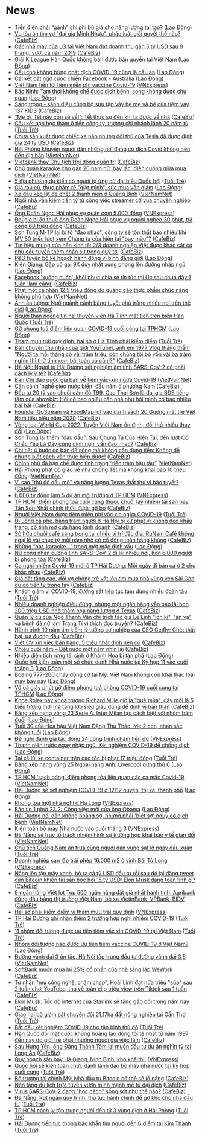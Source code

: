 # News

- [Tiền điện phải “gánh” chi phí bù giá cho năng lượng tái tạo?](https://laodong.vn/kinh-te/tien-dien-phai-ganh-chi-phi-bu-gia-cho-nang-luong-tai-tao-882860.ldo) ([Lao Động](https://laodong.vn))
- [Vụ tòa án tìm vợ "đại gia Minh Nhựa", pháp luật giải quyết thế nào?](https://cafebiz.vn/vu-toa-an-tim-vo-dai-gia-minh-nhua-phap-luat-giai-quyet-the-nao-20210223154211138.chn) ([CafeBiz](https://cafebiz.vn))
- [Các nhà máy của LG tại Việt Nam đạt doanh thu gần 5 tỷ USD sau 9 tháng, vượt cả năm 2019](https://cafebiz.vn/cac-nha-may-cua-lg-tai-viet-nam-dat-doanh-thu-gan-5-ty-usd-sau-9-thang-vuot-ca-nam-2019-20210223154156653.chn) ([CafeBiz](https://cafebiz.vn))
- [Giải K.League Hàn Quốc không bán được bản quyền tại Việt Nam](https://laodong.vn/bong-da/giai-kleague-han-quoc-khong-ban-duoc-ban-quyen-tai-viet-nam-882879.ldo) ([Lao Động](https://laodong.vn))
- [Cầu cho không bùng phát dịch COVID-19 cũng là cầu an](https://laodong.vn/su-kien-binh-luan/cau-cho-khong-bung-phat-dich-covid-19-cung-la-cau-an-882861.ldo) ([Lao Động](https://laodong.vn))
- [Cái kết bất ngờ cuộc chiến Facebook - Australia](https://laodong.vn/the-gioi/cai-ket-bat-ngo-cuoc-chien-facebook-australia-882882.ldo) ([Lao Động](https://laodong.vn))
- [Việt Nam tiến tới tiêm miễn phí vaccine Covid-19](https://vnexpress.net/viet-nam-tien-toi-tiem-mien-phi-vaccine-covid-19-4239114.html) ([VNExpress](https://vnexpress.net))
- [Bắc Ninh: Tạm thời khống chế được dịch bệnh, song không được chủ quan](https://laodong.vn/y-te/bac-ninh-tam-thoi-khong-che-duoc-dich-benh-song-khong-duoc-chu-quan-882868.ldo) ([Lao Động](https://laodong.vn))
- [Sang trọng - sành điệu cùng bộ sưu tập váy hè mẹ và bé của tiệm váy 137 KIDS](https://cafebiz.vn/sang-trong-sanh-dieu-cung-bo-suu-tap-vay-he-me-va-be-cua-tiem-vay-137-kids-20210223121135466.chn) ([CafeBiz](https://cafebiz.vn))
- [“Mẹ ơi, Tết này con sẽ về!”: Tết thực sự đến khi ta được về nhà](https://cafebiz.vn/me-oi-tet-nay-con-se-ve-tet-thuc-su-den-khi-ta-duoc-ve-nha-20210223104859529.chn) ([CafeBiz](https://cafebiz.vn))
- [Cấu kết bạn học tham ô tiền công ty, trưởng chi nhánh lãnh 20 năm tù](https://tuoitre.vn/cau-ket-ban-hoc-tham-o-tien-cong-ty-truong-chi-nhanh-lanh-20-nam-tu-20210223145130782.htm) ([Tuổi Trẻ](https://tuoitre.vn))
- [Chưa sản xuất được chiếc xe nào nhưng đối thủ của Tesla đã được định giá 24 tỷ USD](https://cafebiz.vn/chua-san-xuat-duoc-chiec-xe-nao-nhung-doi-thu-cua-tesla-da-duoc-dinh-gia-24-ty-usd-20210223143251246.chn) ([CafeBiz](https://cafebiz.vn))
- [Hải Phòng khuyên người dân những nơi đang có dịch Covid không nên đến địa bàn](http://vietnamnet.vn/vn/thoi-su/hai-phong-khuyen-nguoi-dan-nhung-noi-dang-co-dich-covid-khong-nen-den-dia-ban-714900.html) ([VietNamNet](https://vietnamnet.vn))
- [Vietbank thay Chủ tịch Hội đồng quản trị](https://cafebiz.vn/vietbank-thay-chu-tich-hoi-dong-quan-tri-20210223151114716.chn) ([CafeBiz](https://cafebiz.vn))
- [Chủ quán karaoke cho gần 20 nam nữ 'bay lắc' điên cuồng giữa mùa dịch](http://vietnamnet.vn/vn/thoi-su/chu-quan-karaoke-cho-gan-20-nam-nu-bay-lac-dien-cuong-giua-mua-dich-714903.html) ([VietNamNet](https://vietnamnet.vn))
- [5 địa phương dự kiến có người tự ứng cử đại biểu Quốc hội](https://tuoitre.vn/5-dia-phuong-du-kien-co-nguoi-tu-ung-cu-dai-bieu-quoc-hoi-20210223143536057.htm) ([Tuổi Trẻ](https://tuoitre.vn))
- [Giá rau củ, thực phẩm rẻ &quot;giật mình&quot;, sức mua vẫn giảm](https://laodong.vn/kinh-te/gia-rau-cu-thuc-pham-re-giat-minh-suc-mua-van-giam-882830.ldo) ([Lao Động](https://laodong.vn))
- [Xe đầu kéo lật đè chết 2 thanh niên ở Quảng Bình](http://vietnamnet.vn/vn/thoi-su/an-toan-giao-thong/xe-dau-keo-lat-de-chet-2-thanh-nien-o-quang-binh-714899.html) ([VietNamNet](https://vietnamnet.vn))
- [Ngồi nhà vẫn kiếm tiền tỷ từ công việc streamer cờ vua chuyên nghiệp](https://cafebiz.vn/ngoi-nha-van-kiem-tien-ty-tu-cong-viec-streamer-co-vua-chuyen-nghiep-2021022314430968.chn) ([CafeBiz](https://cafebiz.vn))
- [Ông Đoàn Ngọc Hải phục vụ quán cơm 5.000 đồng](https://vnexpress.net/ong-doan-ngoc-hai-phuc-vu-quan-com-5-000-dong-4238999.html) ([VNExpress](https://vnexpress.net))
- [Đại gia bí ẩn thuê ông Đoàn Ngọc Hải phục vụ người nghèo 30 phút, trả công 60 triệu đồng](https://cafebiz.vn/dai-gia-bi-an-thue-ong-doan-ngoc-hai-phuc-vu-nguoi-ngheo-30-phut-tra-cong-60-trieu-dong-20210223144645737.chn) ([CafeBiz](https://cafebiz.vn))
- [Sơn Tùng M-TP lại bị tố "đạo nhạc", công ty sẽ tổn thất bao nhiêu khi MV 50 triệu lượt xem Chúng ta của hiện tại "bay màu"?](https://cafebiz.vn/son-tung-m-tp-lai-bi-to-dao-nhac-cong-ty-se-ton-that-bao-nhieu-khi-mv-50-trieu-luot-xem-chung-ta-cua-hien-tai-bay-mau-20210223144612871.chn) ([CafeBiz](https://cafebiz.vn))
- [Tín hiệu mừng của nền kinh tế: 2/3 doanh nghiệp Việt được khảo sát có nhu cầu tuyển thêm nhân sự trong quý tới](https://cafebiz.vn/tin-hieu-mung-cua-nen-kinh-te-2-3-doanh-nghiep-viet-duoc-khao-sat-co-nhu-cau-tuyen-them-nhan-su-trong-quy-toi-20210223141707963.chn) ([CafeBiz](https://cafebiz.vn))
- [P&amp;G tuyên bố kế hoạch hành động vì bình đẳng giới](https://laodong.vn/thong-tin-doanh-nghiep/pg-tuyen-bo-ke-hoach-hanh-dong-vi-binh-dang-gioi-882797.ldo) ([Lao Động](https://laodong.vn))
- [Kiên Giang: Gặp cô gái 9X duy nhất xung phong lên đường nhập ngũ](https://laodong.vn/video/kien-giang-gap-co-gai-9x-duy-nhat-xung-phong-len-duong-nhap-ngu-882849.ldo) ([Lao Động](https://laodong.vn))
- [Facebook 'xuống nước', khôi phục chia sẻ tin tức tại Úc sau chưa đầy 1 tuần ‘làm căng’](https://cafebiz.vn/facebook-xuong-nuoc-khoi-phuc-chia-se-tin-tuc-tai-uc-sau-chua-day-1-tuan-lam-cang-20210223143034055.chn) ([CafeBiz](https://cafebiz.vn))
- [Phạt một cá nhân 12,5 triệu đồng do quảng cáo thực phẩm chức năng không phù hợp](http://vietnamnet.vn/vn/thoi-su/phat-mot-ca-nhan-12-5-trieu-dong-do-quang-cao-thuc-pham-chuc-nang-khong-phu-hop-714893.html) ([VietNamNet](https://vietnamnet.vn))
- [Ảnh ấn tượng: Ngỡ ngành cảnh băng tuyết phủ trắng nhiều nơi trên thế giới](https://laodong.vn/photo/anh-an-tuong-ngo-nganh-canh-bang-tuyet-phu-trang-nhieu-noi-tren-the-gioi-882753.ldo) ([Lao Động](https://laodong.vn))
- [Người thân ngóng tin hai thuyền viên Hà Tĩnh mất tích trên biển Hàn Quốc](https://tuoitre.vn/nguoi-than-ngong-tin-hai-thuyen-vien-ha-tinh-mat-tich-tren-bien-han-quoc-20210223131823422.htm) ([Tuổi Trẻ](https://tuoitre.vn))
- [Gỡ phong toả điểm liên quan COVID-19 cuối cùng tại TPHCM](https://laodong.vn/photo/go-phong-toa-diem-lien-quan-covid-19-cuoi-cung-tai-tphcm-882827.ldo) ([Lao Động](https://laodong.vn))
- [Tham mưu trái quy định, hai sở ở Hà Tĩnh phải kiểm điểm](https://tuoitre.vn/tham-muu-trai-quy-dinh-hai-so-o-ha-tinh-phai-kiem-diem-20210223133108822.htm) ([Tuổi Trẻ](https://tuoitre.vn))
- [Bàn chuyện thu nhập của giới YouTuber, anh em 1977 Vlog thẳng thắn: "Người ta mỗi tháng có vài trăm triệu, còn chúng tôi bỏ vốn vài ba trăm nghìn thì thử tính xem bài toán có cân!?"](https://cafebiz.vn/ban-chuyen-thu-nhap-cua-gioi-youtuber-anh-em-1977-vlog-thang-than-nguoi-ta-moi-thang-co-vai-tram-trieu-con-chung-toi-bo-von-vai-ba-tram-nghin-thi-thu-tinh-xem-bai-toan-co-can-2021022314303841.chn) ([CafeBiz](https://cafebiz.vn))
- [Hà Nội: Người từ Hải Dương xét nghiệm âm tính SARS-CoV-2 có phải cách ly y tế?](https://cafebiz.vn/ha-noi-nguoi-tu-hai-duong-xet-nghiem-am-tinh-sars-cov-2-co-phai-cach-ly-y-te-20210223140256262.chn) ([CafeBiz](https://cafebiz.vn))
- [Ban Chỉ đạo quốc gia bàn về tiêm vắc-xin ngừa Covid-19](http://vietnamnet.vn/vn/thoi-su/chinh-tri/ban-chi-dao-quoc-gia-ban-ve-tiem-vac-xin-ngua-covid-19-714890.html) ([VietNamNet](https://vietnamnet.vn))
- [Cận cảnh 'nghề gieo nước biển' đầu năm ở phương Nam](https://cafebiz.vn/can-canh-nghe-gieo-nuoc-bien-dau-nam-o-phuong-nam-202102231423437.chn) ([CafeBiz](https://cafebiz.vn))
- [Đầu tư 20 tỷ vào chuỗi cầm đồ T99, Cao Thái Sơn là đại gia BĐS tiếng tăm của showbiz: Hỏi có bao nhiêu căn nhà như hỏi mình có bao nhiêu bài hát](https://cafebiz.vn/dau-tu-20-ty-vao-chuoi-cam-do-t99-cao-thai-son-la-dai-gia-bds-tieng-tam-cua-showbiz-hoi-co-bao-nhieu-can-nha-nhu-hoi-minh-co-bao-nhieu-bai-hat-20210223140147868.chn) ([CafeBiz](https://cafebiz.vn))
- [Founder GoStream và FoodMap lọt vào danh sách 20 Gương mặt trẻ Việt Nam tiêu biểu năm 2020](https://cafebiz.vn/founder-gostream-va-foodmap-lot-vao-danh-sach-20-guong-mat-tre-viet-nam-tieu-bieu-nam-2020-20210223123817923.chn) ([CafeBiz](https://cafebiz.vn))
- [Vòng loại World Cup 2022: Tuyển Việt Nam ổn định, đối thủ nhiều thay đổi](https://laodong.vn/bong-da/vong-loai-world-cup-2022-tuyen-viet-nam-on-dinh-doi-thu-nhieu-thay-doi-882836.ldo) ([Lao Động](https://laodong.vn))
- [Sơn Tùng lại thêm "đau đầu": Sau Chúng Ta Của Hiện Tại, đến lượt Có Chắc Yêu Là Đây cũng dính nghi vấn đạo nhạc?](https://cafebiz.vn/son-tung-lai-them-dau-dau-sau-chung-ta-cua-hien-tai-den-luot-co-chac-yeu-la-day-cung-dinh-nghi-van-dao-nhac-20210223141242895.chn) ([CafeBiz](https://cafebiz.vn))
- [Chi tiết 4 bước cơ bản để sống mà không cần dùng tiền: Không dễ nhưng biết cách vẫn thực hiện được!](https://cafebiz.vn/chi-tiet-4-buoc-co-ban-de-song-ma-khong-can-dung-tien-khong-de-nhung-biet-cach-van-thuc-hien-duoc-20210222190343395.chn) ([CafeBiz](https://cafebiz.vn))
- [Chính phủ đã hạn chế được tình trạng “tiền trảm hậu tấu”](http://vietnamnet.vn/vn/thoi-su/quoc-hoi/chinh-phu-da-han-che-duoc-tinh-trang-tien-tram-hau-tau-714878.html) ([VietNamNet](https://vietnamnet.vn))
- [Hải Phòng phạt cô giáo về nhà chồng Tết mà không khai báo 10 triệu đồng](http://vietnamnet.vn/vn/thoi-su/hai-phong-phat-co-giao-ve-nha-chong-tet-ma-khong-khai-bao-10-trieu-dong-714882.html) ([VietNamNet](https://vietnamnet.vn))
- [Vì sao "thủ đô dầu mỏ" và năng lượng Texas thất thủ vì bão tuyết?](https://cafebiz.vn/vi-sao-thu-do-dau-mo-va-nang-luong-texas-that-thu-vi-bao-tuyet-20210223140056607.chn) ([CafeBiz](https://cafebiz.vn))
- [6.000 tỷ đồng làm 5 dự án môi trường ở TP HCM](https://vnexpress.net/6-000-ty-dong-lam-5-du-an-moi-truong-o-tp-hcm-4238996.html) ([VNExpress](https://vnexpress.net))
- [TP.HCM: Điểm phong toả cuối cùng thuộc chuỗi lây nhiễm tại sân bay Tân Sơn Nhất chính thức được gỡ bỏ](https://cafebiz.vn/tphcm-diem-phong-toa-cuoi-cung-thuoc-chuoi-lay-nhiem-tai-san-bay-tan-son-nhat-chinh-thuc-duoc-go-bo-20210223135715255.chn) ([CafeBiz](https://cafebiz.vn))
- [Người Việt Nam được tiêm miễn phí vắc xin ngừa COVID-19](https://tuoitre.vn/nguoi-viet-nam-duoc-tiem-mien-phi-vacxin-ngua-covid-19-20210223132309121.htm) ([Tuổi Trẻ](https://tuoitre.vn))
- [Đi uống cà phê, hàng trăm người ở Hà Nội bị xử phạt vì không đeo khẩu trang, cố tình mở cửa hàng kinh doanh](https://cafebiz.vn/di-uong-ca-phe-hang-tram-nguoi-o-ha-noi-bi-xu-phat-vi-khong-deo-khau-trang-co-tinh-mo-cua-hang-kinh-doanh-20210223135441188.chn) ([CafeBiz](https://cafebiz.vn))
- [Sở hữu chuỗi café sang trọng tại nhiều vị trí đắc địa, RuNam Café không ngại lỗ vài chục tỷ mỗi năm nhờ có cổ đông toàn hàng khủng](https://cafebiz.vn/so-huu-chuoi-cafe-sang-trong-tai-nhieu-vi-tri-dac-dia-runam-cafe-khong-ngai-lo-vai-chuc-ty-moi-nam-nho-co-co-dong-toan-hang-khung-20210223135352235.chn) ([CafeBiz](https://cafebiz.vn))
- [Những “bar, karaoke...” trong một mặc định xấu](https://laodong.vn/su-kien-binh-luan/nhung-bar-karaoke-trong-mot-mac-dinh-xau-882765.ldo) ([Lao Động](https://laodong.vn))
- [Nữ công nhân dương tính SARS-CoV-2 đi lại nhiều nơi, hơn 6.000 người bị phong tỏa](https://cafebiz.vn/nu-cong-nhan-duong-tinh-sars-cov-2-di-lai-nhieu-noi-hon-6000-nguoi-bi-phong-toa-20210223134541247.chn) ([CafeBiz](https://cafebiz.vn))
- [Ca nghi nhiễm Covid-19 mới ở TP.Hải Dương: Mỗi ngày đi bán cá ở 2 chợ khác nhau](https://cafebiz.vn/ca-nghi-nhiem-covid-19-moi-o-tphai-duong-moi-ngay-di-ban-ca-o-2-cho-khac-nhau-2021022313423895.chn) ([CafeBiz](https://cafebiz.vn))
- [Giá đất tăng cao, đôi vợ chồng trẻ vật lộn tìm mua nhà vùng ven Sài Gòn dù có tiền tỷ trong tay](https://cafebiz.vn/gia-dat-tang-cao-doi-vo-chong-tre-vat-lon-tim-mua-nha-vung-ven-sai-gon-du-co-tien-ty-trong-tay-2021022313412304.chn) ([CafeBiz](https://cafebiz.vn))
- [Khách giảm vì COVID-19, đường sắt tiếp tục tạm dừng nhiều đoàn tàu](https://tuoitre.vn/khach-giam-vi-covid-19-duong-sat-tiep-tuc-tam-dung-nhieu-doan-tau-20210223124628328.htm) ([Tuổi Trẻ](https://tuoitre.vn))
- [Nhiều doanh nghiệp điêu đứng, nhưng một ngân hàng vẫn báo lãi hơn 200 triệu USD nhờ thảm họa năng lượng ở Texas](https://cafebiz.vn/nhieu-doanh-nghiep-dieu-dung-nhung-mot-ngan-hang-van-bao-lai-hon-200-trieu-usd-nho-tham-hoa-nang-luong-o-texas-20210223133432318.chn) ([CafeBiz](https://cafebiz.vn))
- [Quản lý cũ của Ngô Thanh Vân chỉ trích tác giả Lê Linh "ích kỉ", "ăn vạ" và bênh đả nữ làm Trạng Tí vì thích đọc truyện?](https://cafebiz.vn/quan-ly-cu-cua-ngo-thanh-van-chi-trich-tac-gia-le-linh-ich-ki-an-va-va-benh-da-nu-lam-trang-ti-vi-thich-doc-truyen-20210223120646354.chn) ([CafeBiz](https://cafebiz.vn))
- [Hành trình 10 năm tìm kiếm lý tưởng sự nghiệp của CEO Getfly: Ghét thất bại, ưa đương đầu](https://cafebiz.vn/hanh-trinh-10-nam-tim-kiem-ly-tuong-su-nghiep-cua-ceo-getfly-ghet-that-bai-ua-duong-dau-2021022311312591.chn) ([CafeBiz](https://cafebiz.vn))
- [Viết CV xin việc bán hàng: 5 điều nhất định nên có](https://cafebiz.vn/viet-cv-xin-viec-ban-hang-5-dieu-nhat-dinh-nen-co-20210223104834752.chn) ([CafeBiz](https://cafebiz.vn))
- [Chiều cuối năm – Đất nước một năm nhìn lại](https://cafebiz.vn/chieu-cuoi-nam-dat-nuoc-mot-nam-nhin-lai-20210223104758868.chn) ([CafeBiz](https://cafebiz.vn))
- [Nhiều diện tích rừng tái sinh ở Khánh Hòa bị tàn phá](https://laodong.vn/xa-hoi/nhieu-dien-tich-rung-tai-sinh-o-khanh-hoa-bi-tan-pha-882367.ldo) ([Lao Động](https://laodong.vn))
- [Quốc hội kiện toàn một số chức danh Nhà nước tại Kỳ họp 11 vào cuối tháng 3](https://laodong.vn/thoi-su/quoc-hoi-kien-toan-mot-so-chuc-danh-nha-nuoc-tai-ky-hop-11-vao-cuoi-thang-3-882812.ldo) ([Lao Động](https://laodong.vn))
- [Boeing 777-200 cháy động cơ tại Mỹ: Việt Nam không còn khai thác loại máy bay này](https://laodong.vn/kinh-te/boeing-777-200-chay-dong-co-tai-my-viet-nam-khong-con-khai-thac-loai-may-bay-nay-882834.ldo) ([Lao Động](https://laodong.vn))
- [Vỡ oà giây phút gỡ điểm phong toả phòng COVID-19 cuối cùng tại TPHCM](https://laodong.vn/y-te/vo-oa-giay-phut-go-diem-phong-toa-phong-covid-19-cuoi-cung-tai-tphcm-882813.ldo) ([Lao Động](https://laodong.vn))
- [Khoe Rolex hay khoa trương Richard Mille giờ là "quê mùa", đây mới là 5 biểu tượng mới mà tầng lớp siêu giàu dùng để định vị bản thân](https://cafebiz.vn/khoe-rolex-hay-khoa-truong-richard-mille-gio-la-que-mua-day-moi-la-5-bieu-tuong-moi-ma-tang-lop-sieu-giau-dung-de-dinh-vi-ban-than-20210223115414992.chn) ([CafeBiz](https://cafebiz.vn))
- [Bảng xếp hạng vòng 23 Serie A: Inter Milan tạo cách biệt với nhóm bám đuổi](https://laodong.vn/infographic/bang-xep-hang-vong-23-serie-a-inter-milan-tao-cach-biet-voi-nhom-bam-duoi-882542.ldo) ([Lao Động](https://laodong.vn))
- [Tuổi 30 của Hoa hậu Việt Nam Đặng Thu Thảo: Mẹ 2 con, nhan sắc không tuổi](https://laodong.vn/photo/tuoi-30-cua-hoa-hau-viet-nam-dang-thu-thao-me-2-con-nhan-sac-khong-tuoi-882786.ldo) ([Lao Động](https://laodong.vn))
- [Đề nghị đánh giá tác động 24 công trình chậm tiến độ](https://vnexpress.net/de-nghi-danh-gia-tac-dong-24-cong-trinh-cham-tien-do-4238902.html) ([VNExpress](https://vnexpress.net))
- [Thanh niên trước ngày nhập ngũ: Xét nghiệm COVID-19 để chống dịch](https://laodong.vn/video-thoi-su/thanh-nien-truoc-ngay-nhap-ngu-xet-nghiem-covid-19-de-chong-dich-882820.ldo) ([Lao Động](https://laodong.vn))
- [Tài xế lùi xe container trên cao tốc bị phạt 17 triệu đồng](https://tuoitre.vn/tai-xe-lui-xe-container-tren-cao-toc-bi-phat-17-trieu-dong-20210223121936891.htm) ([Tuổi Trẻ](https://tuoitre.vn))
- [Bảng xếp hạng vòng 25 Ngoại hạng Anh: Liverpool đứng thứ 6](https://laodong.vn/infographic/bang-xep-hang-vong-25-ngoai-hang-anh-liverpool-dung-thu-6-882539.ldo) ([Lao Động](https://laodong.vn))
- [TP.HCM ‘sạch bóng’ điểm phong tỏa liên quan các ca mắc Covid-19](http://vietnamnet.vn/vn/thoi-su/tp-hcm-sach-bong-diem-phong-toa-lien-quan-cac-ca-mac-covid-19-714870.html) ([VietNamNet](https://vietnamnet.vn))
- [Hải Dương sẽ xét nghiệm COVID-19 ở 12/12 huyện, thị xã, thành phố](https://laodong.vn/xa-hoi/hai-duong-se-xet-nghiem-covid-19-o-1212-huyen-thi-xa-thanh-pho-882822.ldo) ([Lao Động](https://laodong.vn))
- [Phong tỏa một nhà nghỉ ở Hạ Long](https://vnexpress.net/phong-toa-mot-nha-nghi-o-ha-long-4238922.html) ([VNExpress](https://vnexpress.net))
- [Bản tin 1 phút 23.2: Công việc mới của ông Obama](https://laodong.vn/video-thoi-su/ban-tin-1-phut-232-cong-viec-moi-cua-ong-obama-882792.ldo) ([Lao Động](https://laodong.vn))
- [Hải Dương nói dân không hoảng sợ, nhưng phải 'biết sợ' nguy cơ dịch bệnh](http://vietnamnet.vn/vn/thoi-su/hai-duong-noi-dan-khong-hoang-so-nhung-phai-biet-so-nguy-co-dich-benh-714867.html) ([VietNamNet](https://vietnamnet.vn))
- [Kiện toàn bộ máy Nhà nước vào cuối tháng 3](https://vnexpress.net/kien-toan-bo-may-nha-nuoc-vao-cuoi-thang-3-4238969.html) ([VNExpress](https://vnexpress.net))
- [Đà Nẵng sẽ truy tố trách nhiệm hình sự trường hợp khai báo y tế gian dối](http://vietnamnet.vn/vn/thoi-su/da-nang-se-truy-to-trach-nhiem-hinh-su-truong-hop-khai-bao-y-te-gian-doi-714858.html) ([VietNamNet](https://vietnamnet.vn))
- [Chủ tịch Quảng Nam ăn trưa cùng người dân vùng sạt lở ngày đầu xuân](https://tuoitre.vn/chu-tich-quang-nam-an-trua-cung-nguoi-dan-vung-sat-lo-ngay-dau-xuan-20210223122537205.htm) ([Tuổi Trẻ](https://tuoitre.vn))
- [Doanh nghiệp san lấp trái phép 16.000 m2 ở vịnh Bái Tử Long](https://vnexpress.net/doanh-nghiep-san-lap-trai-phep-16-000-m2-o-vinh-bai-tu-long-4238973.html) ([VNExpress](https://vnexpress.net))
- [Nâng lên tận mây xanh, bỏ ra cả tỷ USD đầu tư rồi sau đó lại đăng tweet dìm Bitcoin khiến tài sản bốc hơi 15 tỷ USD: Elon Musk đang toan tính gì?](https://cafebiz.vn/nang-len-tan-may-xanh-bo-ra-ca-ty-usd-dau-tu-roi-sau-do-lai-dang-tweet-dim-bitcoin-khien-tai-san-boc-hoi-15-ty-usd-elon-musk-dang-toan-tinh-gi-20210223120444075.chn) ([CafeBiz](https://cafebiz.vn))
- [9 ngân hàng Việt lọt Top 500 ngân hàng đắt giá nhất hành tinh, Agribank đứng đầu bảng thị trường Việt Nam, bỏ xa VietinBank, VPBank, BIDV](https://cafebiz.vn/9-ngan-hang-viet-lot-top-500-ngan-hang-dat-gia-nhat-hanh-tinh-agribank-dung-dau-bang-thi-truong-viet-nam-bo-xa-vietinbank-vpbank-bidv-20210223114522569.chn) ([CafeBiz](https://cafebiz.vn))
- [Hai sở phải kiểm điểm vì tham mưu trái quy định](https://vnexpress.net/hai-so-phai-kiem-diem-vi-tham-muu-trai-quy-dinh-4238930.html) ([VNExpress](https://vnexpress.net))
- [TP Hải Dương ghi nhận thêm 2 trường hợp nghi nhiễm COVID-19](https://tuoitre.vn/tp-hai-duong-ghi-nhan-them-2-truong-hop-nghi-nhiem-covid-19-20210223112134243.htm) ([Tuổi Trẻ](https://tuoitre.vn))
- [11 nhóm đối tượng được ưu tiên tiêm vắc xin COVID-19 tại Việt Nam](https://tuoitre.vn/11-nhom-doi-tuong-duoc-uu-tien-tiem-vac-xin-covid-19-tai-viet-nam-20210223111717216.htm) ([Tuổi Trẻ](https://tuoitre.vn))
- [Nhóm đối tượng nào được ưu tiên tiêm vaccine COVID-19 ở Việt Nam?](https://laodong.vn/infographic/nhom-doi-tuong-nao-duoc-uu-tien-tiem-vaccine-covid-19-o-viet-nam-882775.ldo) ([Lao Động](https://laodong.vn))
- [Đường vành đai 3 ùn tắc, Hà Nội tập trung đầu tư đường vành đai 3,5](http://vietnamnet.vn/vn/thoi-su/an-toan-giao-thong/duong-vanh-dai-3-un-tac-ha-noi-tap-trung-dau-tu-duong-vanh-dai-3-5-714825.html) ([VietNamNet](https://vietnamnet.vn))
- [SoftBank muốn mua lại 25% cổ phần của nhà sáng lập WeWork](https://cafebiz.vn/softbank-muon-mua-lai-25-co-phan-cua-nha-sang-lap-wework-2021022310261277.chn) ([CafeBiz](https://cafebiz.vn))
- [Tự nhận "mù công nghệ, chậm chạp", Hoài Linh đạt nửa triệu "súp" sau 2 tuần chơi YouTube, thu về toàn clip triệu view trên Tiktok sau 1 tuần](https://cafebiz.vn/tu-nhan-mu-cong-nghe-cham-chap-hoai-linh-dat-nua-trieu-sup-sau-2-tuan-choi-youtube-thu-ve-toan-clip-trieu-view-tren-tiktok-sau-1-tuan-20210223112221858.chn) ([CafeBiz](https://cafebiz.vn))
- [Elon Musk: Tốc độ internet của Starlink sẽ tăng gấp đôi trong năm nay](https://cafebiz.vn/elon-musk-toc-do-internet-cua-starlink-se-tang-gap-doi-trong-nam-nay-20210223102856464.chn) ([CafeBiz](https://cafebiz.vn))
- [Giao hai bộ giám sát chuyển đổi 21,17ha đất nông nghiệp tại Cần Thơ](https://tuoitre.vn/giao-hai-bo-giam-sat-chuyen-doi-2117ha-dat-nong-nghiep-tai-can-tho-20210223120130925.htm) ([Tuổi Trẻ](https://tuoitre.vn))
- [Bắt đầu xét nghiệm COVID-19 cho tân binh thủ đô](https://tuoitre.vn/bat-dau-xet-nghiem-covid-19-cho-tan-binh-thu-do-20210223103108473.htm) ([Tuổi Trẻ](https://tuoitre.vn))
- [Hàn Quốc đối mặt cuộc khủng hoảng lao động tồi tệ nhất từ năm 1997 đến nay do giới trẻ phải nhường người già việc làm](https://cafebiz.vn/han-quoc-doi-mat-cuoc-khung-hoang-lao-dong-toi-te-nhat-tu-nam-1997-den-nay-do-gioi-tre-phai-nhuong-nguoi-gia-viec-lam-20210223093213751.chn) ([CafeBiz](https://cafebiz.vn))
- [Sau Hưng Yên, ông Đặng Thành Tâm lại muốn đầu tư dự án nghìn tỷ tại Long An](https://cafebiz.vn/sau-hung-yen-ong-dang-thanh-tam-lai-muon-dau-tu-du-an-nghin-ty-tai-long-an-2021022311090035.chn) ([CafeBiz](https://cafebiz.vn))
- [Quy hoạch sân bay Hà Giang, Ninh Bình 'khó khả thi'](https://vnexpress.net/quy-hoach-san-bay-ha-giang-ninh-binh-kho-kha-thi-4238572.html) ([VNExpress](https://vnexpress.net))
- [Quốc hội sẽ kiện toàn chức danh lãnh đạo bộ máy nhà nước tại kỳ họp cuối cùng](https://tuoitre.vn/quoc-hoi-se-kien-toan-chuc-danh-lanh-dao-bo-may-nha-nuoc-tai-ky-hop-cuoi-cung-20210223105542241.htm) ([Tuổi Trẻ](https://tuoitre.vn))
- [Bộ trưởng tài chính Mỹ: Nhà đầu tư Bitcoin có thể sẽ lỗ nặng](https://cafebiz.vn/bo-truong-tai-chinh-my-nha-dau-tu-bitcoin-co-the-se-lo-nang-20210223085110219.chn) ([CafeBiz](https://cafebiz.vn))
- [Nền tảng du lịch trực tuyến vươn mình mạnh mẽ từ đại dịch](https://cafebiz.vn/nen-tang-du-lich-truc-tuyen-vuon-minh-manh-me-tu-dai-dich-20210223104708592.chn) ([CafeBiz](https://cafebiz.vn))
- [Virus SARS-CoV-2 đang "học cách" sống sót như thế nào?](https://cafebiz.vn/virus-sars-cov-2-dang-hoc-cach-song-sot-nhu-the-nao-20210223085417152.chn) ([CafeBiz](https://cafebiz.vn))
- [Đà Nẵng: Rút ngắn quy trình, thủ tục hành chính để gỡ khó cho nhà đầu tư](https://tuoitre.vn/da-nang-rut-ngan-quy-trinh-thu-tuc-hanh-chinh-de-go-kho-cho-nha-dau-tu-20210223102511825.htm) ([Tuổi Trẻ](https://tuoitre.vn))
- [TP.HCM cách ly tập trung người đến từ 3 vùng dịch ở Hải Phòng](https://tuoitre.vn/tp-hcm-cach-ly-tap-trung-nguoi-den-tu-3-vung-dich-o-hai-phong-20210223103235116.htm) ([Tuổi Trẻ](https://tuoitre.vn))
- [Hải Dương tiếp tục thông báo khẩn tìm người đến 6 điểm tại Kim Thành](https://tuoitre.vn/hai-duong-tiep-tuc-thong-bao-khan-tim-nguoi-den-6-diem-tai-kim-thanh-2021022310393928.htm) ([Tuổi Trẻ](https://tuoitre.vn))
